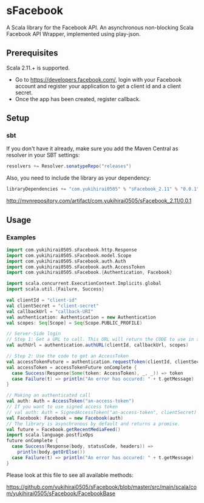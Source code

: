 # sFacebook

A Scala library for the Facebook API.
An asynchronous non-blocking Scala Facebook API Wrapper,
implemented using play-json.

## Prerequisites

Scala 2.11.+ is supported.

- Go to https://developers.facebook.com/, login with your Facebook account
  and register your application to get a client id and a client secret.
- Once the app has been created, register callback.

## Setup

### sbt

If you don't have it already, make sure you add the Maven Central as resolver in your SBT settings:

```scala
resolvers += Resolver.sonatypeRepo("releases")
```

Also, you need to include the library as your dependency:

```scala
libraryDependencies += "com.yukihirai0505" % "sFacebook_2.11" % "0.0.1"
```

http://mvnrepository.com/artifact/com.yukihirai0505/sFacebook_2.11/0.0.1

## Usage

### Examples

```scala
import com.yukihirai0505.sFacebook.http.Response
import com.yukihirai0505.sFacebook.model.Scope
import com.yukihirai0505.sFacebook.auth.Auth
import com.yukihirai0505.sFacebook.auth.AccessToken
import com.yukihirai0505.sFacebook.{Authentication, Facebook}

import scala.concurrent.ExecutionContext.Implicits.global
import scala.util.{Failure, Success}

val clientId = "client-id"
val clientSecret = "client-secret"
val callbackUrl = "callback-URI"
val authentication: Authentication = new Authentication
val scopes: Seq[Scope] = Seq(Scope.PUBLIC_PROFILE)

// Server-Side login
// Step 1: Get a URL to call. This URL will return the CODE to use in step 2
val authUrl = authentication.authURL(clientId, callbackUrl, scopes)

// Step 2: Use the code to get an AccessToken
val accessTokenFuture = authentication.requestToken(clientId, clientSecret, callbackUrl, "the-code-from-step-1")
val accessToken = accessTokenFuture onComplete {
  case Success(Response(Some(token: AccessToken), _, _)) => token
  case Failure(t) => println("An error has occured: " + t.getMessage)
}

// Making an authenticated call
val auth: Auth = AccessToken("an-access-token")
// If you want to use signed access token
// val auth: Auth = SignedAccessToken("an-access-token", clientSecret)
val Facebook: Facebook = new Facebook(auth)
// The library is asynchronous by default and returns a promise.
val future = Facebook.getRecentMediaFeed()
import scala.language.postfixOps
future onComplete {
  case Success(Response(body, statusCode, headers)) =>
    println(body.getOrElse())
  case Failure(t) => println("An error has occured: " + t.getMessage)
}
```

Please look at this file to see all available methods:

https://github.com/yukihirai0505/sFacebook/blob/master/src/main/scala/com/yukihirai0505/sFacebook/FacebookBase

